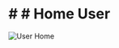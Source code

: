 # # # Home User
![User Home](https://github.com/vishwajeet1207/ENTNT_TASK/assets/128240302/2d8fff06-5c89-4d99-8ab2-8090007ff558)
